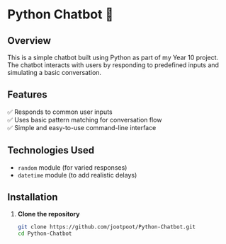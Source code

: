 # Python Chatbot 🤖  

## Overview  
This is a simple chatbot built using Python as part of my Year 10 project. The chatbot interacts with users by responding to predefined inputs and simulating a basic conversation.  

## Features  
✅ Responds to common user inputs  
✅ Uses basic pattern matching for conversation flow  
✅ Simple and easy-to-use command-line interface  

## Technologies Used  
- `random` module (for varied responses)  
- `datetime` module (to add realistic delays)  

## Installation  
1. **Clone the repository**  
   ```sh
   git clone https://github.com/jootpoot/Python-Chatbot.git
   cd Python-Chatbot
